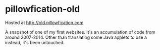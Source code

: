 # pillowfication-old

Hosted at http://old.pillowfication.com

A snapshot of one of my first websites. It's an accumulation of code from around 2007-2014. Other than translating some Java applets to use a <canvas> instead, it's been untouched.
